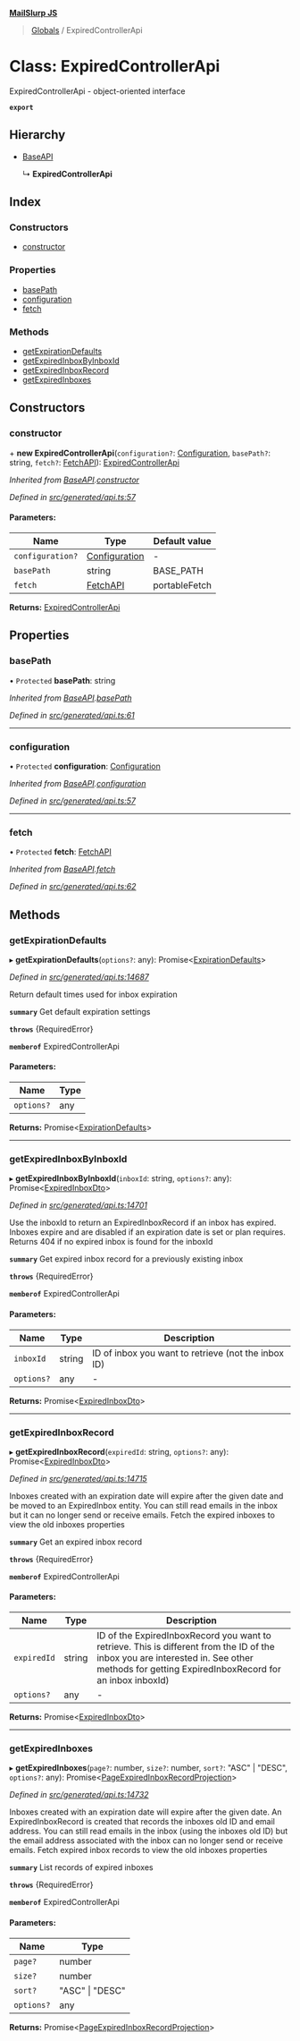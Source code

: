 **[MailSlurp JS](../README.md)**

> [Globals](../README.md) / ExpiredControllerApi

# Class: ExpiredControllerApi

ExpiredControllerApi - object-oriented interface

**`export`** 

## Hierarchy

* [BaseAPI](baseapi.md)

  ↳ **ExpiredControllerApi**

## Index

### Constructors

* [constructor](expiredcontrollerapi.md#constructor)

### Properties

* [basePath](expiredcontrollerapi.md#basepath)
* [configuration](expiredcontrollerapi.md#configuration)
* [fetch](expiredcontrollerapi.md#fetch)

### Methods

* [getExpirationDefaults](expiredcontrollerapi.md#getexpirationdefaults)
* [getExpiredInboxByInboxId](expiredcontrollerapi.md#getexpiredinboxbyinboxid)
* [getExpiredInboxRecord](expiredcontrollerapi.md#getexpiredinboxrecord)
* [getExpiredInboxes](expiredcontrollerapi.md#getexpiredinboxes)

## Constructors

### constructor

\+ **new ExpiredControllerApi**(`configuration?`: [Configuration](configuration.md), `basePath?`: string, `fetch?`: [FetchAPI](../interfaces/fetchapi.md)): [ExpiredControllerApi](expiredcontrollerapi.md)

*Inherited from [BaseAPI](baseapi.md).[constructor](baseapi.md#constructor)*

*Defined in [src/generated/api.ts:57](https://github.com/mailslurp/mailslurp-client/blob/b27590b/src/generated/api.ts#L57)*

#### Parameters:

Name | Type | Default value |
------ | ------ | ------ |
`configuration?` | [Configuration](configuration.md) | - |
`basePath` | string | BASE\_PATH |
`fetch` | [FetchAPI](../interfaces/fetchapi.md) | portableFetch |

**Returns:** [ExpiredControllerApi](expiredcontrollerapi.md)

## Properties

### basePath

• `Protected` **basePath**: string

*Inherited from [BaseAPI](baseapi.md).[basePath](baseapi.md#basepath)*

*Defined in [src/generated/api.ts:61](https://github.com/mailslurp/mailslurp-client/blob/b27590b/src/generated/api.ts#L61)*

___

### configuration

• `Protected` **configuration**: [Configuration](configuration.md)

*Inherited from [BaseAPI](baseapi.md).[configuration](baseapi.md#configuration)*

*Defined in [src/generated/api.ts:57](https://github.com/mailslurp/mailslurp-client/blob/b27590b/src/generated/api.ts#L57)*

___

### fetch

• `Protected` **fetch**: [FetchAPI](../interfaces/fetchapi.md)

*Inherited from [BaseAPI](baseapi.md).[fetch](baseapi.md#fetch)*

*Defined in [src/generated/api.ts:62](https://github.com/mailslurp/mailslurp-client/blob/b27590b/src/generated/api.ts#L62)*

## Methods

### getExpirationDefaults

▸ **getExpirationDefaults**(`options?`: any): Promise\<[ExpirationDefaults](../interfaces/expirationdefaults.md)>

*Defined in [src/generated/api.ts:14687](https://github.com/mailslurp/mailslurp-client/blob/b27590b/src/generated/api.ts#L14687)*

Return default times used for inbox expiration

**`summary`** Get default expiration settings

**`throws`** {RequiredError}

**`memberof`** ExpiredControllerApi

#### Parameters:

Name | Type |
------ | ------ |
`options?` | any |

**Returns:** Promise\<[ExpirationDefaults](../interfaces/expirationdefaults.md)>

___

### getExpiredInboxByInboxId

▸ **getExpiredInboxByInboxId**(`inboxId`: string, `options?`: any): Promise\<[ExpiredInboxDto](../interfaces/expiredinboxdto.md)>

*Defined in [src/generated/api.ts:14701](https://github.com/mailslurp/mailslurp-client/blob/b27590b/src/generated/api.ts#L14701)*

Use the inboxId to return an ExpiredInboxRecord if an inbox has expired. Inboxes expire and are disabled if an expiration date is set or plan requires. Returns 404 if no expired inbox is found for the inboxId

**`summary`** Get expired inbox record for a previously existing inbox

**`throws`** {RequiredError}

**`memberof`** ExpiredControllerApi

#### Parameters:

Name | Type | Description |
------ | ------ | ------ |
`inboxId` | string | ID of inbox you want to retrieve (not the inbox ID) |
`options?` | any | - |

**Returns:** Promise\<[ExpiredInboxDto](../interfaces/expiredinboxdto.md)>

___

### getExpiredInboxRecord

▸ **getExpiredInboxRecord**(`expiredId`: string, `options?`: any): Promise\<[ExpiredInboxDto](../interfaces/expiredinboxdto.md)>

*Defined in [src/generated/api.ts:14715](https://github.com/mailslurp/mailslurp-client/blob/b27590b/src/generated/api.ts#L14715)*

Inboxes created with an expiration date will expire after the given date and be moved to an ExpiredInbox entity. You can still read emails in the inbox but it can no longer send or receive emails. Fetch the expired inboxes to view the old inboxes properties

**`summary`** Get an expired inbox record

**`throws`** {RequiredError}

**`memberof`** ExpiredControllerApi

#### Parameters:

Name | Type | Description |
------ | ------ | ------ |
`expiredId` | string | ID of the ExpiredInboxRecord you want to retrieve. This is different from the ID of the inbox you are interested in. See other methods for getting ExpiredInboxRecord for an inbox inboxId) |
`options?` | any | - |

**Returns:** Promise\<[ExpiredInboxDto](../interfaces/expiredinboxdto.md)>

___

### getExpiredInboxes

▸ **getExpiredInboxes**(`page?`: number, `size?`: number, `sort?`: \"ASC\" \| \"DESC\", `options?`: any): Promise\<[PageExpiredInboxRecordProjection](../interfaces/pageexpiredinboxrecordprojection.md)>

*Defined in [src/generated/api.ts:14732](https://github.com/mailslurp/mailslurp-client/blob/b27590b/src/generated/api.ts#L14732)*

Inboxes created with an expiration date will expire after the given date. An ExpiredInboxRecord is created that records the inboxes old ID and email address. You can still read emails in the inbox (using the inboxes old ID) but the email address associated with the inbox can no longer send or receive emails. Fetch expired inbox records to view the old inboxes properties

**`summary`** List records of expired inboxes

**`throws`** {RequiredError}

**`memberof`** ExpiredControllerApi

#### Parameters:

Name | Type |
------ | ------ |
`page?` | number |
`size?` | number |
`sort?` | \"ASC\" \| \"DESC\" |
`options?` | any |

**Returns:** Promise\<[PageExpiredInboxRecordProjection](../interfaces/pageexpiredinboxrecordprojection.md)>
